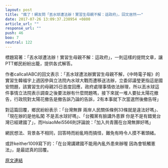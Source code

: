 ```yaml
---
layout: post
title: "瘋了！網友問「丟水球遭法辦！實習生母親不解：這政府」，回文居然⋯⋯"
date: 2017-07-26 13:09:37.238954 +0800
article_url: ""
response_url: ""
push: 46
boo: 7
neutral: 122
---
```


標題寫著：「丟水球遭法辦！實習生母親不解：這政府」，一則這樣的提問文章，讓PTT鄉民紛紛出籠，提供各式解答。

作者callcallABC的回文表示：「丟水球遭法辦實習生母親不解，《中時電子報》的實習生韓福宇上週因參與立法院內水球大戰而遭移送法辦，立委邱議瑩更指這是國安問題，該實習生的母親25日首度回應，政府處理事情依法辦理，所以丟水球這件事情立法院表示調查之後要法辦有什麼問題嗎，接下來就一堆人要扯太陽花撤告，行政院對太陽花撤告是撤告訴乃論的告訴，2有本事就下次當選然後撤告呀」

對這篇回覆，鄉民紛紛表示：「台灣無罪 兩岸人民關係條例33條就是違法好嗎」、「現在辦的是他私闖 不是丟水球好嗎」、「台獨黨有臉講外患罪 你是不是有錯覺台灣已經建國了」，而HsiaoMei5566則評論說：「加入共青團在台灣無罪好嗎」

網民想法、背景各不相同，回答時而紛亂時而搞怪，難免有時令人摸不著頭緒。

或許keither1009寫下的：「在台灣講建國不能用內亂外患來辦喔 因為會牴觸憲法」，是最認真的回覆。

<a href = "https://www.ptt.cc/bbs/Gossiping/M.1501038646.A.8E1.html">原文連結</a>

